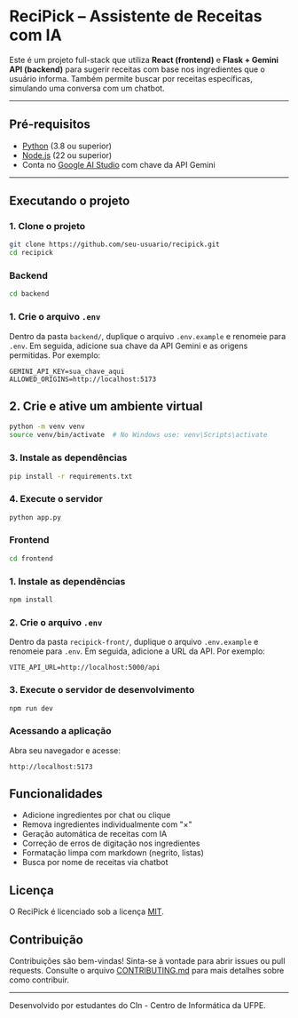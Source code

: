 
# ReciPick – Assistente de Receitas com IA

Este é um projeto full-stack que utiliza **React (frontend)** e **Flask + Gemini API (backend)** para sugerir receitas com base nos ingredientes que o usuário informa. Também permite buscar por receitas específicas, simulando uma conversa com um chatbot.

---

## Pré-requisitos

- [Python](https://www.python.org/) (3.8 ou superior)
- [Node.js](https://nodejs.org/) (22 ou superior)
- Conta no [Google AI Studio](https://makersuite.google.com/app) com chave da API Gemini

---

## Executando o projeto

### 1. Clone o projeto

```bash
git clone https://github.com/seu-usuario/recipick.git
cd recipick
```

### Backend

```bash
cd backend
```

### 1. Crie o arquivo `.env`

Dentro da pasta `backend/`, duplique o arquivo `.env.example` e renomeie para `.env`. Em seguida, adicione sua chave da API Gemini e as origens permitidas. Por exemplo:

```text
GEMINI_API_KEY=sua_chave_aqui
ALLOWED_ORIGINS=http://localhost:5173
```

## 2. Crie e ative um ambiente virtual

```bash
python -m venv venv
source venv/bin/activate  # No Windows use: venv\Scripts\activate
```

### 3. Instale as dependências

```bash
pip install -r requirements.txt
```

### 4. Execute o servidor

```bash
python app.py
```

### Frontend

```bash
cd frontend
```

### 1. Instale as dependências

```bash
npm install
```

### 2. Crie o arquivo `.env`
Dentro da pasta `recipick-front/`, duplique o arquivo `.env.example` e renomeie para `.env`. Em seguida, adicione a URL da API. Por exemplo:

```text
VITE_API_URL=http://localhost:5000/api
```

### 3. Execute o servidor de desenvolvimento

```bash
npm run dev
```

### Acessando a aplicação

Abra seu navegador e acesse:

```text
http://localhost:5173
```

## Funcionalidades

- Adicione ingredientes por chat ou clique
- Remova ingredientes individualmente com "×"
- Geração automática de receitas com IA
- Correção de erros de digitação nos ingredientes
- Formatação limpa com markdown (negrito, listas)
- Busca por nome de receitas via chatbot

## Licença

O ReciPick é licenciado sob a licença [MIT](LICENSE).

## Contribuição

Contribuições são bem-vindas! Sinta-se à vontade para abrir issues ou pull requests. Consulte o arquivo [CONTRIBUTING.md](CONTRIBUTING.md) para mais detalhes sobre como contribuir.

---
Desenvolvido por estudantes do CIn - Centro de Informática da UFPE.
